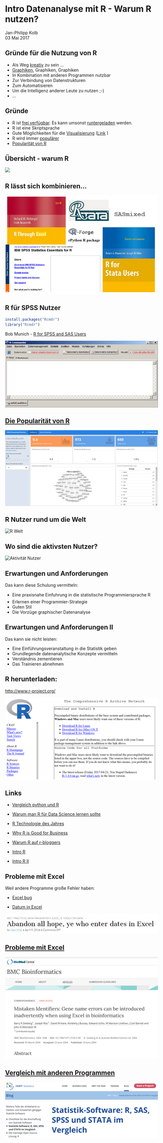 # Intro Datenanalyse mit R - Warum R nutzen?
Jan-Philipp Kolb  
03 Mai 2017  






## Gründe für die Nutzung von R

- Als Weg [kreativ](http://blog.revolutionanalytics.com/2015/10/r-user-groups-highlight-r-creativity.html) zu sein ...
- [Graphiken](https://www.r-bloggers.com/3d-plots-with-ggplot2-and-plotly/), Graphiken, Graphiken
- In Kombination mit anderen Programmen nutzbar
- Zur Verbindung von Datenstrukturen
- Zum Automatisieren
- Um die Intelligenz anderer Leute zu nutzen ;-)
- ...


## Gründe

- R ist [frei verfügbar](http://www.inside-r.org/why-use-r). Es kann umsonst [runtergeladen](http://mirrors.softliste.de/cran/) werden.
- R ist eine Skriptsprache 
- Gute Möglichkeiten für die [Visualisierung](http://research.stowers-institute.org/efg/R/) ([Link](http://www.sr.bham.ac.uk/~ajrs/R/r-gallery.html) )
- R wird immer [populärer](https://twitter.com/josiahjdavis/status/559778930476220418)
- [Popularität von R](http://blog.revolutionanalytics.com/popularity/)

## Übersicht - warum R

![](http://d287f0h5fel5hu.cloudfront.net/blog/wp-content/uploads/2013/06/bar-learn-r-img11.png)

## R lässt sich kombinieren...

![](figure/Rinterfaces.PNG)


## R für SPSS Nutzer


```r
install.packages("Rcmdr")
library("Rcmdr")
```

Bob Munich - [R for SPSS and SAS Users ](https://science.nature.nps.gov/im/datamgmt/statistics/r/documents/r_for_sas_spss_users.pdf)

![](figure/Rcommanderex.PNG)


## [Die Popularität von R](https://gallery.shinyapps.io/cran-gauge/)

![](figure/CRANdownloads.PNG)


## R Nutzer rund um die Welt

![R Welt](http://revolution-computing.typepad.com/.a/6a010534b1db25970b0191035099d8970c-pi)

## Wo sind die aktivsten Nutzer?

![Aktivität Nutzer](http://spatial.ly/wp-content/uploads/2013/06/r_activity.png)

## Erwartungen und Anforderungen

Das kann diese Schulung vermitteln:

- Eine praxisnahe Einfuhrung in die statistische
Programmiersprache R
- Erlernen einer Programmier-Strategie
- Guten Stil
- Die Vorzüge graphischer Datenanalyse


## Erwartungen und Anforderungen II
	
Das kann sie nicht leisten:

-  Eine Einführungsveranstaltung in die Statistik geben
-  Grundlegende datenanalytische Konzepte vermitteln
-  Verständnis zementieren
-  Das Trainieren abnehmen

## R herunterladen:

<http://www.r-project.org/>

![](figure/CRAN1picture.PNG)


## Links

- [Vergleich python und R](http://www.dataschool.io/python-or-r-for-data-science/)

- [Warum man R für Data Science lernen sollte](http://www.r-bloggers.com/why-you-should-learn-r-first-for-data-science/)

- [R Technologie des Jahres](http://www.r-bloggers.com/rstudio-infoworld-2015-technology-of-the-year-award-recipient/)

- [Why R is Good for Business](http://www.fastcolabs.com/3030063/why-the-r-programming-language-is-good-for-business) 

- [Warum R auf r-bloggers](http://www.r-bloggers.com/why-use-r/)

- [Intro R](http://www.ats.ucla.edu/stat/r/seminars/intro.htm)

- [Intro R II](http://www.ats.ucla.edu/stat/r/sk/)

## Probleme mit Excel

Weil andere Programme große Fehler haben:

- [Excel bug](http://blog.revolutionanalytics.com/2013/02/did-an-excel-error-bring-down-the-london-whale.html)

- [Datum in Excel](https://coffeehouse.dataone.org/2014/04/09/abandon-all-hope-ye-who-enter-dates-in-excel/)

![](figure/Abandon.PNG)

## [Probleme mit Excel](http://www.biomedcentral.com/1471-2105/5/80)

![](figure/ExcelProblems.PNG)

## [Vergleich mit anderen Programmen](https://www.inwt-statistics.de/blog-artikel-lesen/Statistik-Software-R_SAS_SPSS_STATA_im_Vergleich.html)

![](figure/SoftwareVergleich.PNG)
